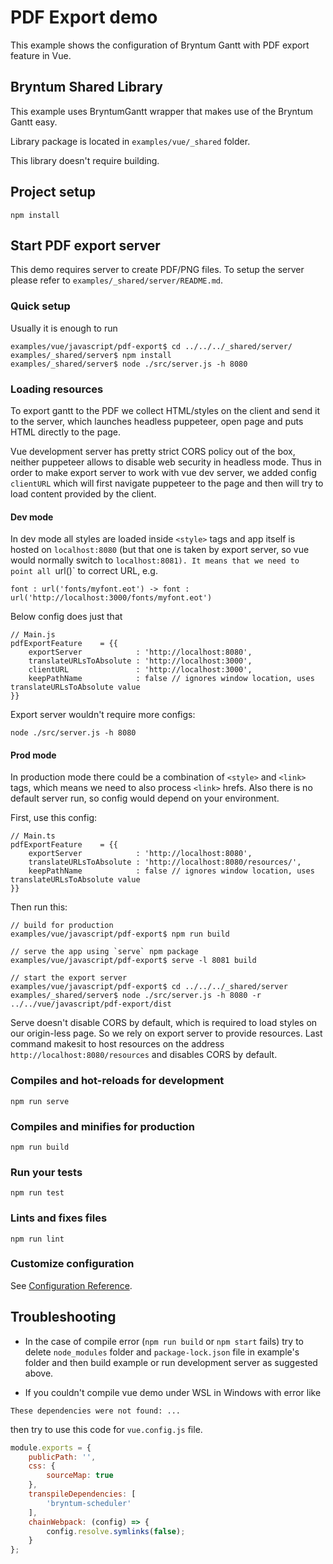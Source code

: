 # PDF Export demo

This example shows the configuration of Bryntum Gantt with PDF export feature in Vue.

## Bryntum Shared Library
This example uses BryntumGantt wrapper that makes use of the Bryntum Gantt easy.
 
Library package is located in `examples/vue/_shared` folder. 

This library doesn't require building.    

## Project setup
```
npm install
```

## Start PDF export server

This demo requires server to create PDF/PNG files. To setup the server please refer to 
`examples/_shared/server/README.md`.

### Quick setup

Usually it is enough to run
```
examples/vue/javascript/pdf-export$ cd ../../../_shared/server/
examples/_shared/server$ npm install
examples/_shared/server$ node ./src/server.js -h 8080
```

### Loading resources

To export gantt to the PDF we collect HTML/styles on the client and send it 
to the server, which launches headless puppeteer, open page and puts HTML directly
to the page. 
 
Vue development server has pretty strict CORS policy out of the box, neither
puppeteer allows to disable web security in headless mode. Thus in order
to make export server to work with vue dev server, we added config `clientURL` which
will first navigate puppeteer to the page and then will try to load content
provided by the client.

#### Dev mode
In dev mode all styles are loaded inside `<style>` tags and app itself is
hosted on `localhost:8080` (but that one is taken by export server, so
vue would normally switch to `localhost:8081). It means that we need
to point all `url()` to correct URL, e.g.
``` 
font : url('fonts/myfont.eot') -> font : url('http://localhost:3000/fonts/myfont.eot')
```

Below config does just that
```
// Main.js
pdfExportFeature    = {{
    exportServer            : 'http://localhost:8080',
    translateURLsToAbsolute : 'http://localhost:3000',
    clientURL               : 'http://localhost:3000',
    keepPathName            : false // ignores window location, uses translateURLsToAbsolute value
}}
```

Export server wouldn't require more configs:
```
node ./src/server.js -h 8080
```

#### Prod mode
In production mode there could be a combination of `<style>` and `<link>` tags, which means we need to also process `<link>`
hrefs. Also there is no default server run, so config would depend on your environment. 

First, use this config:
```
// Main.ts
pdfExportFeature    = {{
    exportServer            : 'http://localhost:8080',
    translateURLsToAbsolute : 'http://localhost:8080/resources/',
    keepPathName            : false // ignores window location, uses translateURLsToAbsolute value
}}
```

Then run this:

```
// build for production
examples/vue/javascript/pdf-export$ npm run build

// serve the app using `serve` npm package
examples/vue/javascript/pdf-export$ serve -l 8081 build

// start the export server
examples/vue/javascript/pdf-export$ cd ../../../_shared/server
examples/_shared/server$ node ./src/server.js -h 8080 -r ../../vue/javascript/pdf-export/dist
```

Serve doesn't disable CORS by default, which is required to load styles on our origin-less page. So we
rely on export server to provide resources. Last command makesit to host resources on the
address `http://localhost:8080/resources` and disables CORS by default.


### Compiles and hot-reloads for development
```
npm run serve
```

### Compiles and minifies for production
```
npm run build
```

### Run your tests
```
npm run test
```

### Lints and fixes files
```
npm run lint
```

### Customize configuration
See [Configuration Reference](https://cli.vuejs.org/config/).

## Troubleshooting

- In the case of compile error (`npm run build` or `npm start` fails) try to delete `node_modules` folder and `package-lock.json` file in example's folder and then build example or run development server as suggested above.

- If you couldn't compile vue demo under WSL in Windows with error like
 
```
These dependencies were not found: ...
```
 
then try to use this code for `vue.config.js` file. 

```js
module.exports = {
    publicPath: '',
    css: {
        sourceMap: true
    },
    transpileDependencies: [
        'bryntum-scheduler'
    ],
    chainWebpack: (config) => {
        config.resolve.symlinks(false);
    }
};
```
